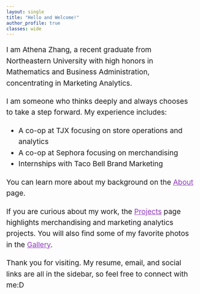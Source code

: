 ```yaml
---
layout: single
title: "Hello and Welcome!"
author_profile: true
classes: wide
---
```

<div markdown="1" style="font-size:19px; line-height:1.55;">

I am Athena Zhang, a recent graduate from Northeastern University with high honors in Mathematics and Business Administration, concentrating in Marketing Analytics.

I am someone who thinks deeply and always chooses to take a step forward. My experience includes:

- A co-op at TJX focusing on store operations and analytics  
- A co-op at Sephora focusing on merchandising  
- Internships with Taco Bell Brand Marketing

You can learn more about my background on the <a href="./about" style="color:#9039BD;">About</a> page.  

If you are curious about my work, the <a href="./projects" style="color:#9039BD;">Projects</a> page highlights merchandising and marketing analytics projects. You will also find some of my favorite photos in the <a href="./gallery" style="color:#9039BD;">Gallery</a>.  

Thank you for visiting. My resume, email, and social links are all in the sidebar, so feel free to connect with me:D  

</div>
